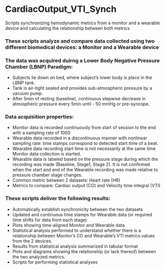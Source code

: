 # CardiacOutput_VTI_Synch
Scripts synchronizing hemodynamic metrics from a monitor and a wearable device and calculating the relationship between both metrics

### These scripts analyze and compare data collected using two different biomedical devices: a Monitor and a Wearable device

### The data was acquired duirng a Lower Body Negative Pressure Chamber (LBNP) Paradigm:
- Subjects lie down on bed, where subject’s lower body is place in the LBNP tank.
- Tank is air-tight sealed and provides sub-atmospheric pressure by a vacuum pump.
- After 5min of resting (baseline), continuous stepwise decrease in atmospheric pressure every 5min until - 50 mmHg or pre-syncope.

### Data acquisition properties:
- Monitor data is recorded continuously from start of session to the end with a sampling rate of 1000
- Wearable data recorded in a discontinuous manner with nonlinear sampling rate: time stamps correspond to detected start time of a beat.
- Wearable data recording start time is not necessarily at the same time Monitor data collection is started.
- Wearable data is labeled based on the pressure stage during which the recording was made (Baseline, Stage1, Stage 2). It is not confirmed when the start and end of the Wearable recording was made relative to pressure chamber stage changes.
- Common metric between 2 datasets: Heart rate (HR)
- Metrics to compare: Cardiac output (CO) and Velocity time integral (VTI)


### These scripts deliver the following results:
- Automatically establish synchronicity between the two datasets
- Updated and continuous time stamps for Wearable data (or required time shifts for data from each stage)
- Plots showing time-aligned Monitor and Wearable data
- Statistical analysis performed to understand whether there is a relationship between Monitor’s CO and Wearable’s VTI metrics.values from the 2 devices.
- Results from statistical analysis summarized in tabular format
- Plots and diagrams showing the relationship (or lack thereof) between the two analyzed metrics.
- Scripts for performing statistical analyses
